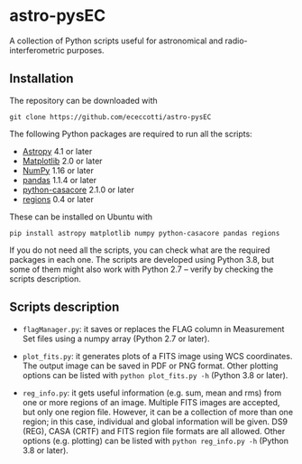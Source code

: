 # astro-pysEC

A collection of Python scripts useful for astronomical and radio-interferometric purposes.

## Installation
The repository can be downloaded with
```
git clone https://github.com/ececcotti/astro-pysEC
```
The following Python packages are required to run all the scripts:
-  [Astropy](https://docs.astropy.org/en/stable/index.html) 4.1 or later
-  [Matplotlib](https://matplotlib.org/) 2.0 or later
-  [NumPy](https://numpy.org/) 1.16 or later
-  [pandas](https://pandas.pydata.org/pandas-docs/stable/index.html) 1.1.4 or later
-  [python-casacore](https://pypi.org/project/python-casacore/) 2.1.0 or later
-  [regions](https://pypi.org/project/regions/) 0.4 or later

These can be installed on Ubuntu with
```
pip install astropy matplotlib numpy python-casacore pandas regions
```
If you do not need all the scripts, you can check what are the required packages in each one. The scripts are developed using Python 3.8, but some of them might also work with Python 2.7 &ndash; verify by checking the scripts description.

## Scripts description
-  `flagManager.py`: it saves or replaces the FLAG column in Measurement Set files using a numpy array (Python 2.7 or later).

-  `plot_fits.py`: it generates plots of a FITS image using WCS coordinates. The output image can be saved in PDF or PNG format. Other plotting options can be listed with `python plot_fits.py -h` (Python 3.8 or later).

-  `reg_info.py`: it gets useful information (e.g. sum, mean and rms) from one or more regions of an image. Multiple FITS images are accepted, but only one region file. However, it can be a collection of more than one region; in this case, individual and global information will be given. DS9 (REG), CASA (CRTF) and FITS region file formats are all allowed. Other options (e.g. plotting) can be listed with `python reg_info.py -h` (Python 3.8 or later).
